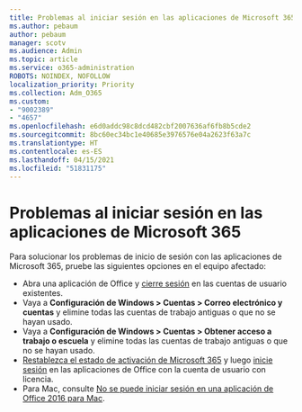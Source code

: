 ```yaml
---
title: Problemas al iniciar sesión en las aplicaciones de Microsoft 365
ms.author: pebaum
author: pebaum
manager: scotv
ms.audience: Admin
ms.topic: article
ms.service: o365-administration
ROBOTS: NOINDEX, NOFOLLOW
localization_priority: Priority
ms.collection: Adm_O365
ms.custom:
- "9002389"
- "4657"
ms.openlocfilehash: e6d0addc98c8dcd482cbf2007636af6fb8b5cde2
ms.sourcegitcommit: 8bc60ec34bc1e40685e3976576e04a2623f63a7c
ms.translationtype: HT
ms.contentlocale: es-ES
ms.lasthandoff: 04/15/2021
ms.locfileid: "51831175"
---
```

# <a name="issues-signing-into-microsoft-365-apps"></a>Problemas al iniciar sesión en las aplicaciones de Microsoft 365

Para solucionar los problemas de inicio de sesión con las aplicaciones de Microsoft 365, pruebe las siguientes opciones en el equipo afectado:

- Abra una aplicación de Office y [cierre sesión](https://go.microsoft.com/fwlink/?linkid=2114082) en las cuentas de usuario existentes.
- Vaya a **Configuración de Windows > Cuentas > Correo electrónico y cuentas** y elimine todas las cuentas de trabajo antiguas o que no se hayan usado.
- Vaya a **Configuración de Windows > Cuentas > Obtener acceso a trabajo o escuela** y elimine todas las cuentas de trabajo antiguas o que no se hayan usado.
- [Restablezca el estado de activación de Microsoft 365](https://docs.microsoft.com/office365/troubleshoot/activation/reset-office-365-proplus-activation-state) y luego [inicie sesión](https://support.office.com/article/sign-in-to-office-b9582171-fd1f-4284-9846-bdd72bb28426) en las aplicaciones de Office con la cuenta de usuario con licencia.
- Para Mac, consulte [No se puede iniciar sesión en una aplicación de Office 2016 para Mac](https://docs.microsoft.com/office365/troubleshoot/authentication/sign-in-to-office-2016-for-mac-fail).
